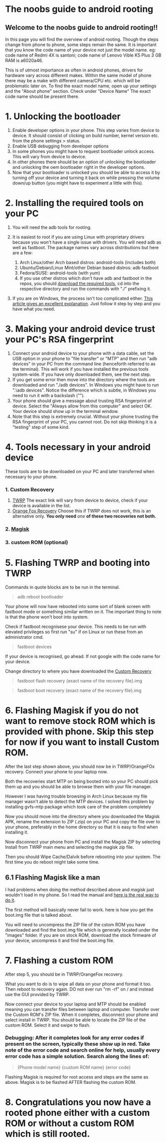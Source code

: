 # The noobs guide to android rooting

## Welcome to the noobs guide to android rooting!!
In this page you will find the overview of android rooting. Though the steps change from phone to phone, some steps remain the same. It is important that you know the code name of your device not just the model name. eg: code name of Redmi 4X is santoni; code name of Lenovo Vible K5 Plus 3 GB RAM is a6020a46.

This is of utmost importance as often in android phones, drivers for hardware vary across different makes. Within the same model of phone there may be a make with different camera/CPU etc. which will be problematic later on. To find the exact model name, open up your settings and the "About phone" section. Check under "Device Name" The exact code name should be present there.

# 1. Unlocking the bootloader

1. Enable developer options in your phone. This step varies from device to device. It should consist of clicking on build number, kernel version etc. from the phone settings > status.
2. Enable USB debugging from developer options
3. In some phones you might have to request bootloader unlock access. This will vary from device to device.
4. In other phones there should be an option of unlocking the bootloader and unlocking the oem bootloader right in the developer options.
5. Now that your bootloader is unlocked you should be able to access it by turning off your device and turning it back on while pressing the volume down/up button (you might have to experiment a little with this).

# 2. Installing the required tools on your PC

1. You will need the adb tools for rooting.
2. It is easiest to root if you are using Linux with proprietary drivers because you won't have a single issue with drivers. You will need adb as well as fastboot. The package names vary across distributions but here are a few:


    1. Arch Linux/other Arch based distros: android-tools (includes both)
    2. Ubuntu/Debian/Linux Mint/other Debian based distros: adb fastboot
    3. Fedora/SUSE: android-tools (with yum)
    4. If you use other distros which don't have adb and fastboot in the repos, you should [download the required tools](https://dl.google.com/android/repository/platform-tools-latest-linux.zip), cd into the respective directory and run the commands with "./" prefixing it.
3. If you are on Windows, the process isn't too complicated either. [This article gives an excellent explanation](https://www.stechguide.com/how-to-install-adb-and-fastboot-on-windows/). Just follow it step by step and you have what you need.

# 3. Making your android device trust your PC's RSA fingerprint
1. Connect your android device to your phone with a data cable, set the USB option in your phone to "file transfer" or "MTP" and then run "adb devices" in your PC from the command line (henceforth referred to as the terminal). This will work if you have installed the previous tools system-wide. If you have only downloaded them, see the next step.
2. If you get some error then move into the directory where the tools are downloaded and run "./adb devices". In Windows you might have to run ".\adb devices". Notice the difference which is subtle, in Windows you need to run it with a backslash ("\").
3. Your phone should give a message about trusting RSA fingerprint of device. Select the "Always allow from this computer" and select OK. Your device should show up in the terminal window.
4. Note that this step is extremely crucial. Without your phone trusting the RSA fingerprint of your PC, you cannot root. Do not skip thinking it is a "testing" step of some kind.

# 4. Tools necessary in your android device
These tools are to be downloaded on your PC and later transferred when necessary to your phone.
### 1. Custom Recovery

  1. [TWRP](https://twrp.me/Devices) The exact link will vary from device to device, check if your device is available in the list.
  2. [Orange Fox Recovery](https://orangefox.download/) Choose this if TWRP does not work, this is an alternative only. **You only need** *one* **of these two recoveries not both.**
 

### 2. [Magisk](https://github.com/topjohnwu/Magisk/releases/tag/v23.0)
### 3. custom ROM (optional)

# 5. Flashing TWRP and booting into TWRP
Commands in quote blocks are to be run in the terminal.

> adb reboot bootloader

Your phone will now have rebooted into some sort of blank screen with fastboot mode or something similar written on it. The important thing to note is that the phone won't boot into system.

Check if fastboot recognisese your device. This needs to be run with elevated privileges so first run "su" if on Linux or run these from an administrator cmd.

> fastboot devices

If your device is recognised, go ahead. If not google with the code name for your device.

Change directory to where you have downloaded the [Custom Recovery](#1-custom-recovery)

> fastboot flash recovery {exact name of the recovery file}.img

> fastboot boot recovery {exact name of the recovery file}.img
 
# 6. Flashing Magisk if you do not want to remove stock ROM which is provided with phone. Skip this step for now if you want to install Custom ROM.
After the last step shown above, you should now be in TWRP/OrangeFOx recovery. Connect your phone to your laptop now.

Both the recoveries start MTP on being booted into so your PC should pick them up and you should be able to browse them with your file manager. 

However I was having trouble browsing in Arch Linux because my file manager wasn't able to detect the MTP devices. I solved this problem by installing gvfs-mtp package which took care of the problem completely

Now you should move into the directory where you downloaded the Magisk APK, rename the extension to ZIP (.zip) on your PC and copy the file over to your phone, preferably in the home directory so that it is easy to find when installing it.

Now disconnect your phone from PC and install the Magisk ZIP by selecting Install from TWRP main menu and selecting the magisk zip file.

Then you should Wipe Cache/Dalvik before rebooting into your system. The first time you do reboot might take some time.

## 6.1 Flashing Magisk like a man
I had problems when doing the method described above and magisk just wouldn't load in my phone. So I read the manual and [here is the real way to do it](https://topjohnwu.github.io/Magisk/install.html).

The first method will basically never fail to work. here is how you get the boot.img file that is talked about.

You will need to uncompress the ZIP file of the cstom ROM you have downloaded and find the boot.img file which is generally located under the "images" folder. If you are on stock ROM, download the stock firmware of your device, uncompress it and find the boot.img file.


# 7. Flashing a custom ROM
After step 5, you should be in TWRP/OrangeFox recovery.

What you want to do is to wipe all data on your phone and format it too. Then reboot to recovery again. DO not ever run "rm -rf" on / and instead use the GUI provided by TWRP.

Now connect your device to your laptop and MTP should be enabled meaning you can transfer files between laptop and computer. Transfer over the Custom ROM's ZIP file. When it completes, disconnect your phone and select install in TWRP. You should be able to locate the ZIP file of the custom ROM. Select it and swipe to flash. 

### Debugging: After it completes look for any error codes if present on the screen, typically these show up in red. Take note of the error code and search online for help, usually every error code has a simple solution. Search along the lines of:
>{Phone model name} {custom ROM name} {error code}

Flashing Magisk is required for root access and steps are the same as above. Magisk is to be flashed AFTER flashing the custom ROM.

# 8. Congratulations you now have a rooted phone either with a custom ROM or without a custom ROM which is still rooted.
